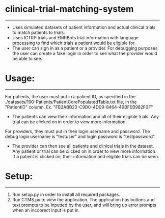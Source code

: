 # clinical-trial-matching-system
---

- Uses simulated datasets of patient information and actual clinical trials to match patients to trials.
- Uses ICTRP trials and EMRBots trial information with language processing to find which trials a patient would be eligible for.
- The user can sign in as a patient or a provider. For debugging purposes, the user can create a fake login in order to see what the provider would be able to see.

# Usage:
---
For patients, the user must put in a patient ID, as specified in the ./datasets/100-Patients/PatientCorePopulatedTable.txt file, in the "PatientID" column. Ex. "FB2ABB23-C9D0-4D09-8464-49BF0B982F0F"
- The patients can view their information and all of their eligible trials. Any trial can be clicked on in order to view more information.

For providers, they must put in their login username and password. The debug login username is "testuser" and login password is "testpassword".
- The provider can then see all patients and clinical trials in the dataset. Any patient or trial can be clicked on in order to view more information. If a patient is clicked on, their information and eligible trials can be seen.

# Setup:
---
1. Run setup.py in order to install all required packages.
2. Run CTMS.py to view the application. The application has buttons and text prompts to be inputted by the user, and will bring up error prompts when an inccorect input is put in.
